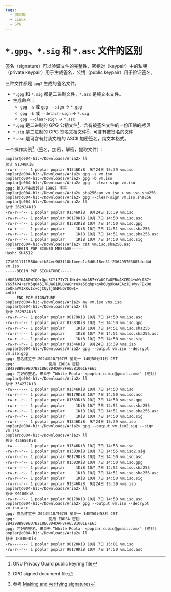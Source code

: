 ```yaml
---
tags:
  - 资料库
  - Linux
  - GPG
---
```


# `*.gpg`、`*.sig` 和 `*.asc` 文件的区别

签名（signature）可以验证文件的完整性，密钥对（keypair）中的私钥（private keypair）用于生成签名，公钥（public keypair）用于验证签名。

三种文件都是 `gpg2` 生成的签名文件。

- `*.gpg` 和 `*.sig` 都是二进制文件，`*.asc` 是纯文本文件。
- 生成命令：
    - `gpg -s` 或 `gpg --sign` → `*.gpg`
    - `gpg -b` 或 `--detach-sign` → `*.sig`
    - `gpg --clear-sign` → `*.asc`
- `*.gpg` 是二进制的 GPG 公钥文件[^ref1]，含有被签名文件的一份压缩的拷贝
- `*.sig` 是二进制的 GPG 签名文档文件[^ref2]，可含有被签名的文件
- `*.asc` 是可含有封装文档的 ASCII 加密签名，纯文本格式。

[^ref1]: GNU Privacy Guard public keyring file
[^ref2]: GPG signed document file

一个操作实例[^ref3]（签名，加密，解密，提取文件）：

[^ref3]: 参考 [Making and verifying signatures](https://www.gnupg.org/gph/en/manual/x135.html)

```shell
poplar@c004-h1:~/Downloads/Aria2> ll
总计 91348KiB
-rw-r--r-- 1 poplar poplar 91346KiB  9月24日 15:39 vm.iso
poplar@c004-h1:~/Downloads/Aria2> gpg -s vm.iso
poplar@c004-h1:~/Downloads/Aria2> gpg -b vm.iso
poplar@c004-h1:~/Downloads/Aria2> gpg --clear-sign vm.iso
gpg: 输入行长度超过 19995 字符
poplar@c004-h1:~/Downloads/Aria2> sha256sum vm.iso > vm.iso.sha256
poplar@c004-h1:~/Downloads/Aria2> gpg --clear-sign vm.iso.sha256
poplar@c004-h1:~/Downloads/Aria2> ll
总计 262924KiB
-rw-r--r-- 1 poplar poplar 91346KiB  9月24日 15:39 vm.iso
-rw-r--r-- 1 poplar poplar 90179KiB 10月 7日 14:50 vm.iso.asc
-rw-r--r-- 1 poplar poplar 81383KiB 10月 7日 14:50 vm.iso.gpg
-rw-r--r-- 1 poplar poplar     1KiB 10月 7日 14:51 vm.iso.sha256
-rw-r--r-- 1 poplar poplar     1KiB 10月 7日 14:51 vm.iso.sha256.asc
-rw-r--r-- 1 poplar poplar     1KiB 10月 7日 14:50 vm.iso.sig
poplar@c004-h1:~/Downloads/Aria2> cat vm.iso.sha256.asc
-----BEGIN PGP SIGNED MESSAGE-----
Hash: SHA512

7716911111580decfb84ec983f10b1beec1a6d6b18ee31f236495703005dcd4d  vm.iso
-----BEGIN PGP SIGNATURE-----

iHUEARYKAB0WIQQrQpu5CY17IY7L1Nr4+uWxAB7+YwUCZwOFBwAKCRD4+uWxAB7+
Y6SfAP4+aYK5q04517RUW61RLDvWOnroXa56qhp+q4k6Ug9k4AEAzJEHVyvFExOn
2eQkaVVIXRvIc+CjCUyljSNFLQrOOwI=
=nLki
-----END PGP SIGNATURE-----
poplar@c004-h1:~/Downloads/Aria2> mv vm.iso vms.iso
poplar@c004-h1:~/Downloads/Aria2> ll
总计 262924KiB
-rw-r--r-- 1 poplar poplar 90179KiB 10月 7日 14:50 vm.iso.asc
-rw-r--r-- 1 poplar poplar 81383KiB 10月 7日 14:50 vm.iso.gpg
-rw-r--r-- 1 poplar poplar     1KiB 10月 7日 14:51 vm.iso.sha256
-rw-r--r-- 1 poplar poplar     1KiB 10月 7日 14:51 vm.iso.sha256.asc
-rw-r--r-- 1 poplar poplar     1KiB 10月 7日 14:50 vm.iso.sig
-rw-r--r-- 1 poplar poplar 91346KiB  9月24日 15:39 vms.iso
poplar@c004-h1:~/Downloads/Aria2> gpg --output vm.iso --decrypt vm.iso.gpg
gpg: 签名建立于 2024年10月07日 星期一 14时50分31秒 CST
gpg:               使用 EDDSA 密钥 2B429BB9098D7B218ECBD4DAF8FAE5B1001EFE63
gpg: 完好的签名，来自于 “White Poplar <poplar.cubic@gmail.com>” [绝对]
poplar@c004-h1:~/Downloads/Aria2> ll
总计 354272KiB
-rw------- 1 poplar poplar 91346KiB 10月 7日 14:53 vm.iso
-rw-r--r-- 1 poplar poplar 90179KiB 10月 7日 14:50 vm.iso.asc
-rw-r--r-- 1 poplar poplar 81383KiB 10月 7日 14:50 vm.iso.gpg
-rw-r--r-- 1 poplar poplar     1KiB 10月 7日 14:51 vm.iso.sha256
-rw-r--r-- 1 poplar poplar     1KiB 10月 7日 14:51 vm.iso.sha256.asc
-rw-r--r-- 1 poplar poplar     1KiB 10月 7日 14:50 vm.iso.sig
-rw-r--r-- 1 poplar poplar 91346KiB  9月24日 15:39 vms.iso
poplar@c004-h1:~/Downloads/Aria2> gpg --output vm.iso2.sig --sign vm.iso
poplar@c004-h1:~/Downloads/Aria2> ll
总计 435656KiB
-rw------- 1 poplar poplar 91346KiB 10月 7日 14:53 vm.iso
-rw-r--r-- 1 poplar poplar 81383KiB 10月 7日 14:55 vm.iso2.sig
-rw-r--r-- 1 poplar poplar 90179KiB 10月 7日 14:50 vm.iso.asc
-rw-r--r-- 1 poplar poplar 81383KiB 10月 7日 14:50 vm.iso.gpg
-rw-r--r-- 1 poplar poplar     1KiB 10月 7日 14:51 vm.iso.sha256
-rw-r--r-- 1 poplar poplar     1KiB 10月 7日 14:51 vm.iso.sha256.asc
-rw-r--r-- 1 poplar poplar     1KiB 10月 7日 14:50 vm.iso.sig
-rw-r--r-- 1 poplar poplar 91346KiB  9月24日 15:39 vms.iso
poplar@c004-h1:~/Downloads/Aria2> ll
总计 90180KiB
-rw-r--r-- 1 poplar poplar 90179KiB 10月 7日 14:50 vm.iso.asc
poplar@c004-h1:~/Downloads/Aria2> gpg --output vm.iso --decrypt vm.iso.asc
gpg: 签名建立于 2024年10月07日 星期一 14时50分58秒 CST
gpg:               使用 EDDSA 密钥 2B429BB9098D7B218ECBD4DAF8FAE5B1001EFE63
gpg: 完好的签名，来自于 “White Poplar <poplar.cubic@gmail.com>” [绝对]
poplar@c004-h1:~/Downloads/Aria2> ll
总计 180300KiB
-rw------- 1 poplar poplar 90120KiB 10月 7日 15:01 vm.iso
-rw-r--r-- 1 poplar poplar 90179KiB 10月 7日 14:50 vm.iso.asc
```